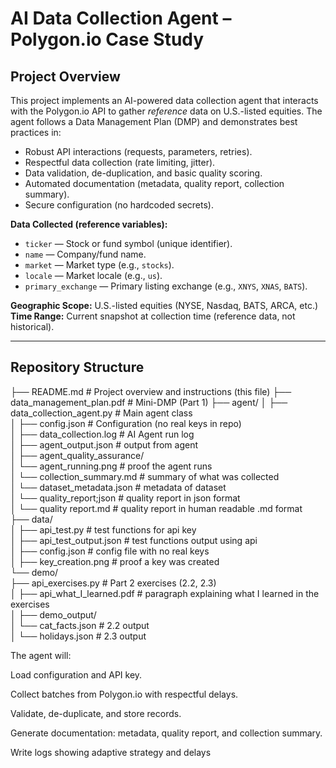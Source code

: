 # AI Data Collection Agent – Polygon.io Case Study

## Project Overview

This project implements an AI-powered data collection agent that interacts with the Polygon.io API to gather *reference* data on U.S.-listed equities. The agent follows a Data Management Plan (DMP) and demonstrates best practices in:

- Robust API interactions (requests, parameters, retries).
- Respectful data collection (rate limiting, jitter).
- Data validation, de-duplication, and basic quality scoring.
- Automated documentation (metadata, quality report, collection summary).
- Secure configuration (no hardcoded secrets).

**Data Collected (reference variables):**
- `ticker` — Stock or fund symbol (unique identifier).
- `name` — Company/fund name.
- `market` — Market type (e.g., `stocks`).
- `locale` — Market locale (e.g., `us`).
- `primary_exchange` — Primary listing exchange (e.g., `XNYS`, `XNAS`, `BATS`).

**Geographic Scope:** U.S.-listed equities (NYSE, Nasdaq, BATS, ARCA, etc.)  
**Time Range:** Current snapshot at collection time (reference data, not historical).

---

## Repository Structure

├── README.md # Project overview and instructions (this file)
├── data_management_plan.pdf # Mini-DMP (Part 1)
├── agent/
│ ├── data_collection_agent.py # Main agent class  
│ ├── config.json # Configuration (no real keys in repo)  
│ ├── data_collection.log # AI Agent run log  
│ ├── agent_output.json # output from agent  
│ ├── agent_quality_assurance/  
│ └── agent_running.png # proof the agent runs  
│ └── collection_summary.md # summary of what was collected  
│ └── dataset_metadata.json # metadata of dataset  
│ └── quality_report;json # quality report in json format  
│ └── quality report.md # quality report in human readable .md format  
├── data/  
│ ├── api_test.py # test functions for api key  
│ ├── api_test_output.json # test functions output using api  
│ ├── config.json # config file with no real keys  
│ ├── key_creation.png # proof a key was created  
└── demo/  
├── api_exercises.py # Part 2 exercises (2.2, 2.3)  
│ ├── api_what_I_learned.pdf # paragraph explaining what I learned in the exercises  
│ ├── demo_output/  
│ └── cat_facts.json # 2.2 output  
│ └── holidays.json # 2.3 output  


The agent will:

Load configuration and API key.

Collect batches from Polygon.io with respectful delays.

Validate, de-duplicate, and store records.

Generate documentation: metadata, quality report, and collection summary.

Write logs showing adaptive strategy and delays
